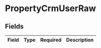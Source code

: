 # PropertyCrmUserRaw


## Fields

| Field       | Type        | Required    | Description |
| ----------- | ----------- | ----------- | ----------- |